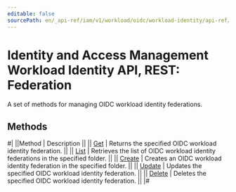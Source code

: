 ```yaml
---
editable: false
sourcePath: en/_api-ref/iam/v1/workload/oidc/workload-identity/api-ref/Federation/index.md
---
```


# Identity and Access Management Workload Identity API, REST: Federation

A set of methods for managing OIDC workload identity federations.

## Methods

#|
||Method | Description ||
|| [Get](get.md) | Returns the specified OIDC workload identity federation. ||
|| [List](list.md) | Retrieves the list of OIDC workload identity federations in the specified folder. ||
|| [Create](create.md) | Creates an OIDC workload identity federation in the specified folder. ||
|| [Update](update.md) | Updates the specified OIDC workload identity federation. ||
|| [Delete](delete.md) | Deletes the specified OIDC workload identity federation. ||
|#